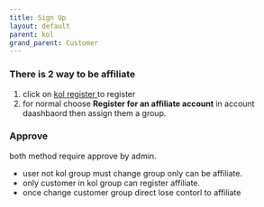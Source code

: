 ```yaml
---
title: Sign Up
layout: default
parent: kol
grand_parent: Customer
---
```


### There is 2 way to be affiliate 
1. click on [ kol register ](https://kol-store.com/index.php?route=affiliate/register )
to register
2. for normal choose **Register for an affiliate account** in account daashbaord then assign them a group.



### Approve
both method require approve by admin.

- user not kol group must change group only can be affiliate.
- only customer in kol group can register affiliate.
- once change customer group direct lose contorl to affiliate
